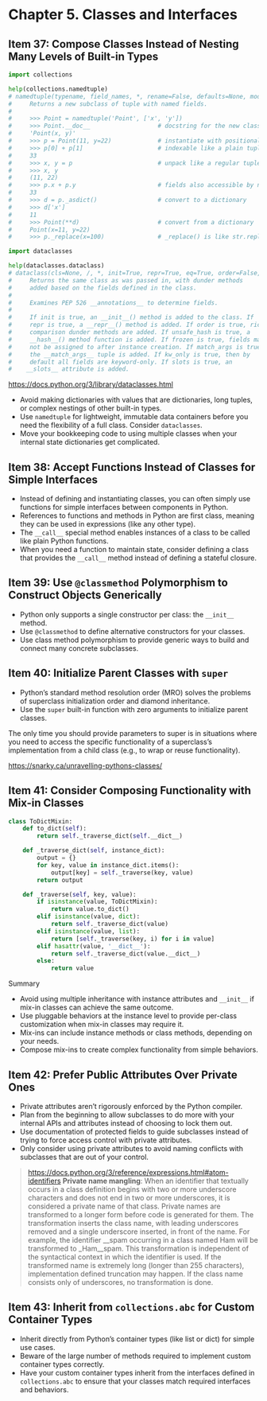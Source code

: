 # Chapter 5. Classes and Interfaces

## Item 37: Compose Classes Instead of Nesting Many Levels of Built-in Types

```python
import collections

help(collections.namedtuple)
# namedtuple(typename, field_names, *, rename=False, defaults=None, module=None)
#     Returns a new subclass of tuple with named fields.
# 
#     >>> Point = namedtuple('Point', ['x', 'y'])
#     >>> Point.__doc__                   # docstring for the new class
#     'Point(x, y)'
#     >>> p = Point(11, y=22)             # instantiate with positional args or keywords
#     >>> p[0] + p[1]                     # indexable like a plain tuple
#     33
#     >>> x, y = p                        # unpack like a regular tuple
#     >>> x, y
#     (11, 22)
#     >>> p.x + p.y                       # fields also accessible by name
#     33
#     >>> d = p._asdict()                 # convert to a dictionary
#     >>> d['x']
#     11
#     >>> Point(**d)                      # convert from a dictionary
#     Point(x=11, y=22)
#     >>> p._replace(x=100)               # _replace() is like str.replace() but targets named fields

import dataclasses

help(dataclasses.dataclass)
# dataclass(cls=None, /, *, init=True, repr=True, eq=True, order=False, unsafe_hash=False, frozen=False, match_args=True, kw_only=False, slots=False)
#     Returns the same class as was passed in, with dunder methods
#     added based on the fields defined in the class.
# 
#     Examines PEP 526 __annotations__ to determine fields.
# 
#     If init is true, an __init__() method is added to the class. If
#     repr is true, a __repr__() method is added. If order is true, rich
#     comparison dunder methods are added. If unsafe_hash is true, a
#     __hash__() method function is added. If frozen is true, fields may
#     not be assigned to after instance creation. If match_args is true,
#     the __match_args__ tuple is added. If kw_only is true, then by
#     default all fields are keyword-only. If slots is true, an
#    __slots__ attribute is added.
```

https://docs.python.org/3/library/dataclasses.html

* Avoid making dictionaries with values that are dictionaries, long
  tuples, or complex nestings of other built-in types.
* Use `namedtuple` for lightweight, immutable data containers before
  you need the flexibility of a full class. Consider `dataclasses`.
* Move your bookkeeping code to using multiple classes when your
  internal state dictionaries get complicated.

## Item 38: Accept Functions Instead of Classes for Simple Interfaces

* Instead of defining and instantiating classes, you can often simply
  use functions for simple interfaces between components in Python.
* References to functions and methods in Python are first class,
  meaning they can be used in expressions (like any other type).
* The `__call__` special method enables instances of a class to be
  called like plain Python functions.
* When you need a function to maintain state, consider defining a
  class that provides the `__call__` method instead of defining a stateful closure.

## Item 39: Use `@classmethod` Polymorphism to Construct Objects Generically

* Python only supports a single constructor per class: the `__init__` method.
* Use `@classmethod` to define alternative constructors for your classes.
* Use class method polymorphism to provide generic ways to build and connect
  many concrete subclasses.

## Item 40: Initialize Parent Classes with `super`

* Python’s standard method resolution order (MRO) solves the problems
  of superclass initialization order and diamond inheritance.
* Use the `super` built-in function with zero arguments to initialize
  parent classes.

The only time you should provide parameters to super is in situations where
you need to access the specific functionality of a superclass’s implementation
from a child class (e.g., to wrap or reuse functionality).

https://snarky.ca/unravelling-pythons-classes/

## Item 41: Consider Composing Functionality with Mix-in Classes

```python
class ToDictMixin:
    def to_dict(self):
        return self._traverse_dict(self.__dict__)

    def _traverse_dict(self, instance_dict):
        output = {}
        for key, value in instance_dict.items():
            output[key] = self._traverse(key, value)
        return output

    def _traverse(self, key, value):
        if isinstance(value, ToDictMixin):
            return value.to_dict()
        elif isinstance(value, dict):
            return self._traverse_dict(value)
        elif isinstance(value, list):
            return [self._traverse(key, i) for i in value]
        elif hasattr(value, '__dict__'):
            return self._traverse_dict(value.__dict__)
        else:
            return value
```

Summary

* Avoid using multiple inheritance with instance attributes and
  `__init__` if mix-in classes can achieve the same outcome.
* Use pluggable behaviors at the instance level to provide per-class
  customization when mix-in classes may require it.
* Mix-ins can include instance methods or class methods, depending on your needs.
* Compose mix-ins to create complex functionality from simple behaviors.

## Item 42: Prefer Public Attributes Over Private Ones

* Private attributes aren’t rigorously enforced by the Python compiler.
* Plan from the beginning to allow subclasses to do more with your
  internal APIs and attributes instead of choosing to lock them out.
* Use documentation of protected fields to guide subclasses instead of
  trying to force access control with private attributes.
* Only consider using private attributes to avoid naming conflicts
  with subclasses that are out of your control.

> https://docs.python.org/3/reference/expressions.html#atom-identifiers
**Private name mangling**: When an identifier that textually occurs in a class definition begins with two or more
> underscore characters and does not end in two or more underscores, it is considered a private name of that class.
> Private names are transformed to a longer form before code is generated for them. The transformation inserts the class
> name, with leading underscores removed and a single underscore inserted, in front of the name. For example, the
> identifier __spam occurring in a class named Ham will be transformed to _Ham__spam. This transformation is independent
> of the syntactical context in which the identifier is used. If the transformed name is extremely long (longer than 255
> characters), implementation defined truncation may happen. If the class name consists only of underscores, no
> transformation is done.

## Item 43: Inherit from `collections.abc` for Custom Container Types

* Inherit directly from Python’s container types (like list or dict) for simple use cases.
* Beware of the large number of methods required to implement custom container types correctly.
* Have your custom container types inherit from the interfaces defined in `collections.abc` to ensure that your classes
  match required interfaces and behaviors.
